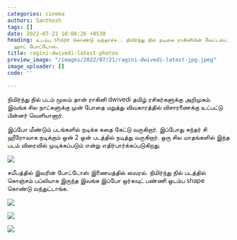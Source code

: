 ```yaml
---
categories: cinema
authors: Santhosh
tags: []
date: 2022-07-21 10:08:26 +0530
heading: உடம்பு shape கொண்டு வந்தாச்சு.. நிமிர்ந்து நில் நடிகை ராகினியின் லேட்டஸ்ட்
  ஹாட் போட்டோஸ்.
title: ragini-dwivedi-latest-photos
preview_image: "/images/2022/07/21/ragini-dwivedi-latest-jpg.jpeg"
image_uploader: []
code: ''

---
```

நிமிர்ந்து நில் படம் மூலம் தான் ராகினி dwivedi தமிழ் ரசிகர்களுக்கு அறிமுகம். இவங்க சில நாட்களுக்கு முன் போதை மறுத்து விவகாரத்தில் விசாரணைக்கு உட்பட்டு பின்னர் வெளியானார்.

இப்போ மீண்டும் படங்களில் நடிக்க கதை கேட்டு வருகிறார். இப்போது சுந்தர் சி ஹீரோவாக நடிக்கும் ஒன் 2 ஒன் படத்தில் நடித்து வருகிறார். ஒரு சில மாதங்களில் இந்த படம் விரைவில் முடிக்கப்படும் என்று எதிர்பார்க்கப்படுகிறது.

![](/images/2022/07/21/ragini-dwivedi-4-webp.jpeg)

சமீபத்தில் இவரின் போட்டோஸ் இணையத்தில் வைரல். நிமிர்ந்து நில் படத்தில் கொஞ்சம் பப்லியாக இருந்த இவங்க இப்போ ஒர்கவுட் பண்ணி ஒடம்ப shape கொண்டு வந்துட்டாங்க.

![](/images/2022/07/21/ragini-dwivedi-2-jpg.jpeg)

![](/images/2022/07/21/ragini-dwivedi-3-jpg.jpeg)

![](/images/2022/07/21/ragini-dwivedi-1-jpg.jpeg)